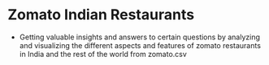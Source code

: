# Zomato Indian Restaurants

- Getting valuable insights and answers to certain questions by analyzing and visualizing the different aspects and features of zomato restaurants in India and the rest of the world from zomato.csv
